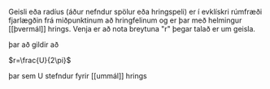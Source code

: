 Geisli eða radíus (áður nefndur spölur eða hringspeli) er í evklískri rúmfræði fjarlægðin frá miðpunktinum að hringfelinum og er þar með helmingur [[þvermál]] hrings. Venja er að nota breytuna "r" þegar talað er um geisla.

þar að gildir að

 $r=\frac{U}{2\pi}$
 
 þar sem U stefndur fyrir [[ummál]] hrings